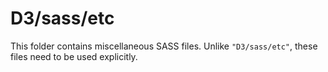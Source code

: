 # D3/sass/etc

This folder contains miscellaneous SASS files. Unlike `"D3/sass/etc"`, these files
need to be used explicitly.

